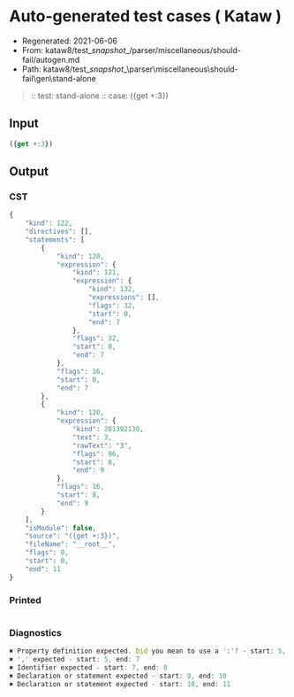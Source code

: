 # Auto-generated test cases ( Kataw )
- Regenerated: 2021-06-06
- From: kataw8/test\__snapshot__/parser/miscellaneous/should-fail/autogen.md
- Path: kataw8/test\__snapshot__\parser\miscellaneous\should-fail\gen\stand-alone
> :: test: stand-alone
> :: case: ({get +:3})
## Input

`````js
({get +:3})
`````
## Output

### CST

```javascript
{
    "kind": 122,
    "directives": [],
    "statements": [
        {
            "kind": 120,
            "expression": {
                "kind": 121,
                "expression": {
                    "kind": 132,
                    "expressions": [],
                    "flags": 32,
                    "start": 0,
                    "end": 7
                },
                "flags": 32,
                "start": 0,
                "end": 7
            },
            "flags": 16,
            "start": 0,
            "end": 7
        },
        {
            "kind": 120,
            "expression": {
                "kind": 201392130,
                "text": 3,
                "rawText": "3",
                "flags": 96,
                "start": 8,
                "end": 9
            },
            "flags": 16,
            "start": 8,
            "end": 9
        }
    ],
    "isModule": false,
    "source": "({get +:3})",
    "fileName": "__root__",
    "flags": 0,
    "start": 0,
    "end": 11
}
```

### Printed

```javascript

```

### Diagnostics

```javascript
✖ Property definition expected. Did you mean to use a ':'? - start: 5, end: 7
✖ ',' expected - start: 5, end: 7
✖ Identifier expected - start: 7, end: 8
✖ Declaration or statement expected - start: 9, end: 10
✖ Declaration or statement expected - start: 10, end: 11

```

